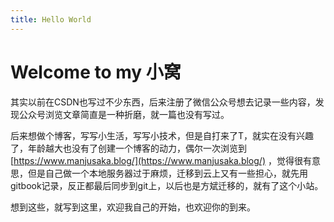 ```yaml
---
title: Hello World
---
```

# Welcome to my 小窝

其实以前在CSDN也写过不少东西，后来注册了微信公众号想去记录一些内容，发现公众号浏览文章简直是一种折磨，就一篇也没有写过。

后来想做个博客，写写小生活，写写小技术，但是自打来了T，就实在没有兴趣了，年龄越大也没有了创建一个博客的动力，偶尔一次浏览到 [https://www.manjusaka.blog/](https://www.manjusaka.blog/) ，觉得很有意思，但是自己做一个本地服务器过于麻烦，迁移到云上又有一些担心，就先用gitbook记录，反正都最后同步到git上，以后也是方斌迁移的，就有了这个小站。



想到这些，就写到这里，欢迎我自己的开始，也欢迎你的到来。